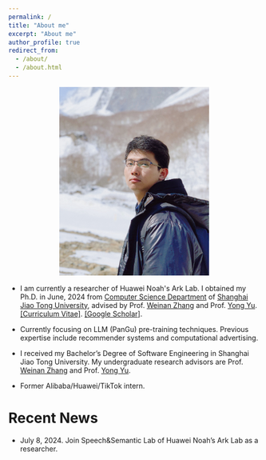 ```yaml
---
permalink: /
title: "About me"
excerpt: "About me"
author_profile: true
redirect_from: 
  - /about/
  - /about.html
---
```


<p align='center'> 
<img src="/images/avatar2.jpeg" alt="photo" style='width: 300px;'>
</p>

- I am currently a researcher of Huawei Noah's Ark Lab. I obtained my Ph.D. in June, 2024 from [Computer Science Department](http://www.cs.sjtu.edu.cn/en/) of [Shanghai Jiao Tong University](http://en.sjtu.edu.cn), advised by Prof. [Weinan Zhang](http://www.wnzhang.net) and Prof. [Yong Yu](http://apex.sjtu.edu.cn/members/yyu). [\[Curriculum Vitae\]](/files/CV.pdf). [\[Google Scholar\]](https://scholar.google.com/citations?user=JPBGjOYAAAAJ&hl=zh-CN).

- Currently focusing on LLM (PanGu) pre-training techniques. Previous expertise include recommender systems and computational advertising.

- I received my Bachelor’s Degree of Software Engineering in Shanghai Jiao Tong University. My undergraduate research advisors are Prof. [Weinan Zhang](http://www.wnzhang.net) and Prof. [Yong Yu](http://apex.sjtu.edu.cn/members/yyu).

- Former Alibaba/Huawei/TikTok intern.


# Recent News
- July 8, 2024. Join Speech&Semantic Lab of Huawei Noah’s Ark Lab as a researcher.
<!-- - Oct 18, 2022. One paper was accepted by [WSDM 2023](https://www.wsdm-conference.org/2023/) (rate: 17.8%).
- April 15, 2022. One paper was accepted by [IJCAI 2022](https://ijcai-22.org) Survey Track (rate: 18%).
- March 31, 2022. One paper was accepted by [SIGIR 2022](https://sigir.org/sigir2022/) (rate: 20.3%).
- Nov 24, 2021. One paper was accepted by [ICDE 2022](https://icde2022.ieeecomputer.my)
- Oct 12, 2021. One paper was accepted by [WSDM 2022](https://www.wsdm-conference.org/2022/) (rate: 20.2%).
- May 16, 2021. One paper was accepted by [KDD 2021](https://www.kdd.org/kdd2021/) (rate: 15.4%).
- April 16, 2021. One survey paper was accepted by [IJCAI 2021](https://ijcai-21.org) Survey Track (rate: 31.9%).
- Sept 23, 2020. Got National Scholarship.
- May 16, 2020. One paper was accepted by [KDD 2020](https://www.kdd.org/kdd2020/) (rate: 16.9%).
- May 10, 2020. One paper was accepted by [SIGIR 2020](http://sigir.org/sigir2020/) (rate: 27.5%). -->



<script type='text/javascript' id='clustrmaps' src='//cdn.clustrmaps.com/map_v2.js?cl=080808&w=400&t=tt&d=9X1Xbrcys07GUNz45Vpjgqiu2YILGSbcTQHy4gGi42w&co=ffffff&cmo=3acc3a&cmn=ff5353&ct=808080'></script>
